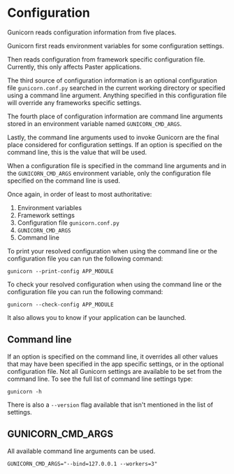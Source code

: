 # Configuration

Gunicorn reads configuration information from five places.

Gunicorn first reads environment variables for some configuration settings.

Then reads configuration from framework specific configuration file. Currently, this
only affects Paster applications.

The third source of configuration information is an optional configuration file
`gunicorn.conf.py` searched in the current working directory or specified using a
command line argument. Anything specified in this configuration file will override any
frameworks specific settings.

The fourth place of configuration information are command line arguments stored in an
environment variable named `GUNICORN_CMD_ARGS`.

Lastly, the command line arguments used to invoke Gunicorn are the final place
considered for configuration settings. If an option is specified on the command line,
this is the value that will be used.

When a configuration file is specified in the command line arguments and in the
`GUNICORN_CMD_ARGS` environment variable, only the configuration file specified on the
command line is used.

Once again, in order of least to most authoritative:

1. Environment variables
2. Framework settings
3. Configuration file `gunicorn.conf.py`
4. `GUNICORN_CMD_ARGS`
5. Command line

To print your resolved configuration when using the command line or the configuration
file you can run the following command:

```shell
gunicorn --print-config APP_MODULE
```

To check your resolved configuration when using the command line or the configuration
file you can run the following command:

```shell
gunicorn --check-config APP_MODULE
```

It also allows you to know if your application can be launched.

## Command line

If an option is specified on the command line, it overrides all other values that may
have been specified in the app specific settings, or in the optional configuration file.
Not all Gunicorn settings are available to be set from the command line. To see the full
list of command line settings type:

```shell
gunicorn -h
```

There is also a `--version` flag available that isn't mentioned in the list of settings.

## GUNICORN_CMD_ARGS

All available command line arguments can be used.

```shell
GUNICORN_CMD_ARGS="--bind=127.0.0.1 --workers=3"
```
